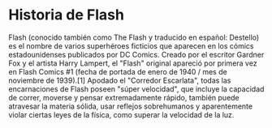# Historia de Flash

Flash (conocido también como The Flash y traducido en español: Destello) es el nombre de varios superhéroes ficticios que aparecen en los cómics estadounidenses publicados por DC Comics. 
Creado por el escritor Gardner Fox y el artista Harry Lampert, el "Flash" original apareció por primera vez en Flash Comics #1 
(fecha de portada de enero de 1940 / mes de noviembre de 1939).[1]​ Apodado el "Corredor Escarlata", todas las encarnaciones de Flash poseen "súper velocidad", 
que incluye la capacidad de correr, moverse y pensar extremadamente rápido, también puede atravesar la materia sólida, 
usar reflejos sobrehumanos y aparentemente violar ciertas leyes de la física, como superar la velocidad de la luz.
